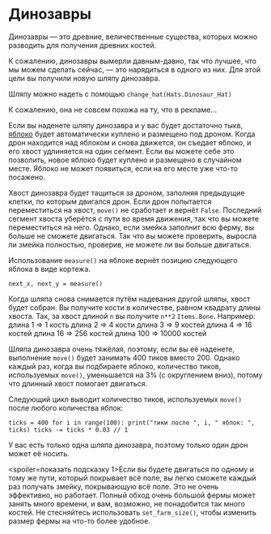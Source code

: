 # Динозавры
Динозавры — это древние, величественные существа, которых можно разводить для получения древних костей.

К сожалению, динозавры вымерли давным-давно, так что лучшее, что мы можем сделать сейчас, — это нарядиться в одного из них.
Для этой цели вы получили новую шляпу динозавра.

Шляпу можно надеть с помощью
`change_hat(Hats.Dinosaur_Hat)`

К сожалению, она не совсем похожа на ту, что в рекламе...

Если вы наденете шляпу динозавра и у вас будет достаточно тыкв, [яблоко](objects/apple) будет автоматически куплено и размещено под дроном.
Когда дрон находится над яблоком и снова движется, он съедает яблоко, и его хвост удлиняется на один сегмент. Если вы можете себе это позволить, новое яблоко будет куплено и размещено в случайном месте.
Яблоко не может появиться, если на его месте уже что-то посажено.

Хвост динозавра будет тащиться за дроном, заполняя предыдущие клетки, по которым двигался дрон. Если дрон попытается переместиться на хвост, `move()` не сработает и вернёт `False`. 
Последний сегмент хвоста уберётся с пути во время движения, так что вы можете переместиться на него. Однако, если змейка заполнит всю ферму, вы больше не сможете двигаться. Так что вы можете проверить, выросла ли змейка полностью, проверив, не можете ли вы больше двигаться.

Использование `measure()` на яблоке вернёт позицию следующего яблока в виде кортежа.

`next_x, next_y = measure()`

Когда шляпа снова снимается путём надевания другой шляпы, хвост будет собран.
Вы получите кости в количестве, равном квадрату длины хвоста. Так, за хвост длиной `n` вы получите `n**2` `Items.Bone`. 
Например:
длина 1 => 1 кость
длина 2 => 4 кости
длина 3 => 9 костей
длина 4 => 16 костей
длина 16 => 256 костей
длина 100 => 10000 костей

Шляпа динозавра очень тяжёлая, поэтому, если вы её наденете, выполнение `move()` будет занимать 400 тиков вместо 200. Однако каждый раз, когда вы подбираете яблоко, количество тиков, используемых `move()`, уменьшается на 3% (с округлением вниз), потому что длинный хвост помогает двигаться.

Следующий цикл выводит количество тиков, используемых `move()` после любого количества яблок:

`ticks = 400
for i in range(100):
    print("тики после ", i, " яблок: ", ticks)
    ticks -= ticks * 0.03 // 1`

У вас есть только одна шляпа динозавра, поэтому только один дрон может её носить.

<spoiler=показать подсказку 1>Если вы будете двигаться по одному и тому же пути, который покрывает всё поле, вы легко сможете каждый раз получать змейку, покрывающую всё поле. Это не очень эффективно, но работает.
Полный обход очень большой фермы может занять много времени, и вам, возможно, не понадобится так много костей. Не стесняйтесь использовать `set_farm_size()`, чтобы изменить размер фермы на что-то более удобное.</spoiler>